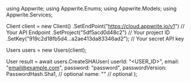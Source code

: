 using Appwrite;
using Appwrite.Enums;
using Appwrite.Models;
using Appwrite.Services;

Client client = new Client()
    .SetEndPoint("https://cloud.appwrite.io/v1") // Your API Endpoint
    .SetProject("5df5acd0d48c2") // Your project ID
    .SetKey("919c2d18fb5d4...a2ae413da83346ad2"); // Your secret API key

Users users = new Users(client);

User result = await users.CreateSHAUser(
    userId: "<USER_ID>",
    email: "email@example.com",
    password: "password",
    passwordVersion: PasswordHash.Sha1, // optional
    name: "<NAME>" // optional
);